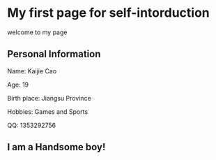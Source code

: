 # My first page for self-intorduction
welcome to my page
## Personal Information
Name: Kaijie Cao

Age: 19

Birth place: Jiangsu Province

Hobbies: Games and Sports

QQ: 1353292756
## I am a Handsome boy!
